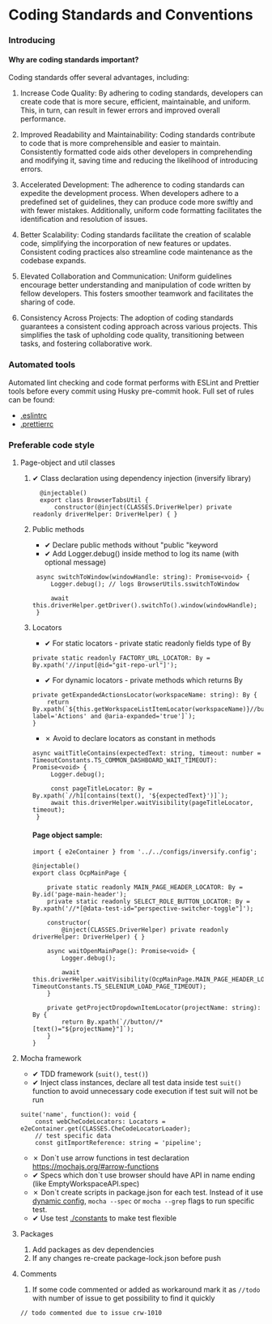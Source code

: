 # Coding Standards and Conventions

### Introducing

#### Why are coding standards important?

Coding standards offer several advantages, including:

1. Increase Code Quality: By adhering to coding standards, developers can create code that is more secure, efficient,
   maintainable, and uniform. This, in turn, can result in fewer errors and improved overall performance.

2. Improved Readability and Maintainability: Coding standards contribute to code that is more comprehensible and easier
   to maintain. Consistently formatted code aids other developers in comprehending and modifying it, saving time and
   reducing the likelihood of introducing errors.

3. Accelerated Development: The adherence to coding standards can expedite the development process. When developers
   adhere to a predefined set of guidelines, they can produce code more swiftly and with fewer mistakes. Additionally,
   uniform code formatting facilitates the identification and resolution of issues.

4. Better Scalability: Coding standards facilitate the creation of scalable code, simplifying the incorporation of new
   features or updates. Consistent coding practices also streamline code maintenance as the codebase expands.

5. Elevated Collaboration and Communication: Uniform guidelines encourage better understanding and manipulation of code
   written by fellow developers. This fosters smoother teamwork and facilitates the sharing of code.

6. Consistency Across Projects: The adoption of coding standards guarantees a consistent coding approach across various
   projects. This simplifies the task of upholding code quality, transitioning between tasks, and fostering
   collaborative work.

### Automated tools

Automated lint checking and code format performs with ESLint and Prettier tools before every commit using Husky
pre-commit hook.
Full set of rules can be found:

-   [.eslintrc](.eslintrc.js)
-   [.prettierrc](.prettierrc.json)

### Preferable code style

1. Page-object and util classes

    1. ✔ Class declaration using dependency injection (inversify library)

        ```
          @injectable()
          export class BrowserTabsUtil {
              constructor(@inject(CLASSES.DriverHelper) private readonly driverHelper: DriverHelper) { }
        ```

    2. Public methods

        - ✔ Declare public methods without "public "keyword
        - ✔ Add Logger.debug() inside method to log its name (with optional message)

        ```
         async switchToWindow(windowHandle: string): Promise<void> {
             Logger.debug(); // logs BrowserUtils.sswitchToWindow

             await this.driverHelper.getDriver().switchTo().window(windowHandle);
         }
        ```

    3. Locators

        - ✔ For static locators - private static readonly fields type of By

        ```
        private static readonly FACTORY_URL_LOCATOR: By = By.xpath('//input[@id="git-repo-url"]');
        ```

        - ✔ For dynamic locators - private methods which returns By

        ```
        private getExpandedActionsLocator(workspaceName: string): By {
            return By.xpath(`${this.getWorkspaceListItemLocator(workspaceName)}//button[@aria-label='Actions' and @aria-expanded='true']`);
        }
        ```

        - ✗ Avoid to declare locators as constant in methods

        ```
        async waitTitleContains(expectedText: string, timeout: number = TimeoutConstants.TS_COMMON_DASHBOARD_WAIT_TIMEOUT): Promise<void> {
             Logger.debug();

             const pageTitleLocator: By = By.xpath(`//h1[contains(text(), '${expectedText}')]`);
             await this.driverHelper.waitVisibility(pageTitleLocator, timeout);
         }
        ```

        #### Page object sample:

        ```
        import { e2eContainer } from '../../configs/inversify.config';

        @injectable()
        export class OcpMainPage {

            private static readonly MAIN_PAGE_HEADER_LOCATOR: By = By.id('page-main-header');
            private static readonly SELECT_ROLE_BUTTON_LOCATOR: By = By.xpath('//*[@data-test-id="perspective-switcher-toggle"]');

            constructor(
                @inject(CLASSES.DriverHelper) private readonly driverHelper: DriverHelper) { }

            async waitOpenMainPage(): Promise<void> {
                Logger.debug();

                await this.driverHelper.waitVisibility(OcpMainPage.MAIN_PAGE_HEADER_LOCATOR, TimeoutConstants.TS_SELENIUM_LOAD_PAGE_TIMEOUT);
            }

            private getProjectDropdownItemLocator(projectName: string): By {
                return By.xpath(`//button//*[text()="${projectName}"]`);
            }
        }

        ```

2. Mocha framework

    - ✔ TDD framework (`suit()`, `test()`)
    - ✔ Inject class instances, declare all test data inside test `suit()` function to avoid unnecessary code execution if test suit will not be run

    ```
    suite('name', function(): void {
        const webCheCodeLocators: Locators = e2eContainer.get(CLASSES.CheCodeLocatorLoader);
        // test specific data
        const gitImportReference: string = 'pipeline';
    ```

    - ✗ Don`t use arrow functions in test declaration https://mochajs.org/#arrow-functions
    - ✔ Specs which don`t use browser should have API in name ending (like EmptyWorkspaceAPI.spec)
    - ✗ Don\`t create scripts in package.json for each test. Instead of it use [dynamic config](configs/mocharc.ts), `mocha --spec` or `mocha --grep` flags to run specific test.
    - ✔ Use test [./constants](constants) to make test flexible

3. Packages

    1. Add packages as dev dependencies
    2. If any changes re-create package-lock.json before push

4. Comments
    1. If some code commented or added as workaround mark it as `//todo` with number of issue to get possibility to find it quickly
    ```
    // todo commented due to issue crw-1010
    ```
